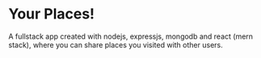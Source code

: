 # Your Places!
A fullstack app created with nodejs, expressjs, mongodb and react (mern stack), where you can share places you visited with other users.
